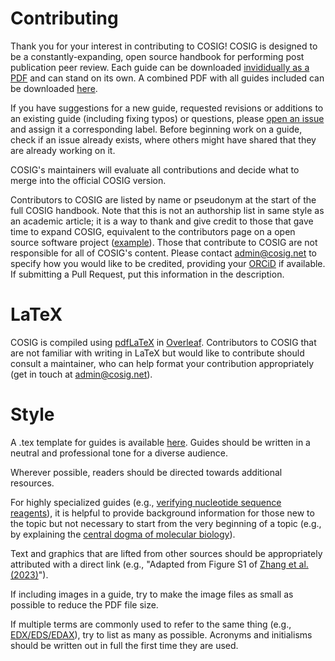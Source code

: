 # Contributing

Thank you for your interest in contributing to COSIG! COSIG is designed to be a constantly-expanding, open source handbook for performing post publication peer review. Each guide can be downloaded [invididually as a PDF](https://osf.io/2kdez/files/osfstorage) and can stand on its own. A combined PDF with all guides included can be downloaded [here](https://osf.io/ynb8j).

If you have suggestions for a new guide, requested revisions or additions to an existing guide (including fixing typos) or questions, please [open an issue](https://github.com/reeserich/cosig/issues) and assign it a corresponding label. Before beginning work on a guide, check if an issue already exists, where others might have shared that they are already working on it.

COSIG's maintainers will evaluate all contributions and decide what to merge into the official COSIG version.

Contributors to COSIG are listed by name or pseudonym at the start of the full COSIG handbook. Note that this is not an authorship list in same style as an academic article; it is a way to thank and give credit to those that gave time to expand COSIG, equivalent to the contributors page on a open source software project ([example](https://github.com/rails/rails/graphs/contributors)). Those that contribute to COSIG are not responsible for all of COSIG's content. Please contact admin@cosig.net to specify how you would like to be credited, providing your [ORCiD](https://orcid.org/) if available. If submitting a Pull Request, put this information in the description.

# LaTeX

COSIG is compiled using [pdfLaTeX](https://www.math.rug.nl/~trentelman/jacob/pdflatex/pdflatex.html) in [Overleaf](https://www.overleaf.com/). Contributors to COSIG that are not familiar with writing in LaTeX but would like to contribute should consult a maintainer, who can help format your contribution appropriately (get in touch at admin@cosig.net).

# Style

A .tex template for guides is available [here](https://github.com/reeserich/cosig/blob/main/tex/template.tex). Guides should be written in a neutral and professional tone for a diverse audience. 

Wherever possible, readers should be directed towards additional resources. 

For highly specialized guides (e.g., [verifying nucleotide sequence reagents](https://osf.io/2egvz)), it is helpful to provide background information for those new to the topic but not necessary to start from the very beginning of a topic (e.g., by explaining the [central dogma of molecular biology](https://en.wikipedia.org/wiki/Central_dogma_of_molecular_biology)). 

Text and graphics that are lifted from other sources should be appropriately attributed with a direct link (e.g., "Adapted from Figure S1 of [Zhang et al. (2023)](https://doi.org/10.1073/pnas.2302491120)"). 

If including images in a guide, try to make the image files as small as possible to reduce the PDF file size.

If multiple terms are commonly used to refer to the same thing (e.g., [EDX/EDS/EDAX](https://osf.io/shfjy)), try to list as many as possible. Acronyms and initialisms should be written out in full the first time they are used.

